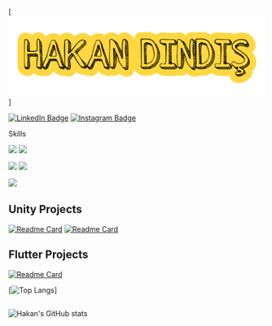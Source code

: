 [![Hakan's GitHub Banner](background.png)]

<!-- <img src="banner.png" width="300"> -->

[![LinkedIn Badge](https://img.shields.io/badge/LinkedIn-informational?style=flat&logo=linkedin&logoColor=white&color=0D76A8)](https://www.linkedin.com/in/hakandindis/)
[![Instagram Badge](https://img.shields.io/badge/Instagram-informational?style=flat&logo=instagram&logoColor=white&color=0D76A8)](https://www.instagram.com/hakandindis/)

Skills

![](https://img.shields.io/badge/Flutter-informational?style=flat&logo=flutter&logoColor=white&color=4AB197)
![](https://img.shields.io/badge/Dart-informational?style=flat&logo=dart&logoColor=white&color=4AB197)

![](https://img.shields.io/badge/Qt_Framework-informational?style=flat&logo=qt&logoColor=white&color=4AB197)
![](https://img.shields.io/badge/Socket_Programming-informational?style=flat&logo=cpp&logoColor=white&color=4AB197)

![](https://img.shields.io/badge/Unity-informational?style=flat&logo=unity&logoColor=white&color=4AB197)

<!-- <details>
<summary>More Skills</summary>
</details> -->

## Unity Projects

[![Readme Card](https://github-readme-stats.vercel.app/api/pin/?username=hakandindis&show_owner=true&theme=tokyonight&repo=save-the-doctor-game)](https://github.com/hakandindis/save-the-doctor-game)
[![Readme Card](https://github-readme-stats.vercel.app/api/pin/?username=hakandindis&show_owner=true&theme=tokyonight&repo=memory-dice-game)](https://github.com/hakandindis/memory-dice-game)

<!-- <a href="https://github.com/hakandindis/Bildir">
  <img align="center" src="https://github-readme-stats.vercel.app/api/pin/?username=hakandindis&repo=Bildir&theme=tokyonight" width=350/>
</a>
<a href="https://github.com/hakandindis/Bildir">
  <img align="center" src="https://github-readme-stats.vercel.app/api/pin/?username=hakandindis&repo=Bildir&theme=tokyonight" width=350 />
</a> -->

## Flutter Projects

[![Readme Card](https://github-readme-stats.vercel.app/api/pin/?username=hakandindis&show_owner=true&theme=tokyonight&repo=Bildir)](https://github.com/hakandindis/Bildir)

<!-- <a href="https://github.com/hakandindis/Bildir">
  <img align="center" src="https://github-readme-stats.vercel.app/api/pin/?username=hakandindis&repo=Bildir&theme=tokyonight" />
</a> -->

[![Top Langs](https://github-readme-stats.vercel.app/api/top-langs/?username=hakandindis&layout=compact&theme=radical)]

##

![Hakan's GitHub stats](https://github-readme-stats.vercel.app/api?username=hakandindis&show_icons=true&hide=contribs,prs,issues&theme=tokyonight)
